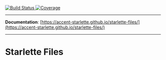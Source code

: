<a href="https://travis-ci.org/accent-starlette/starlette-files">
    <img src="https://travis-ci.org/accent-starlette/starlette-files.svg?branch=master" alt="Build Status">
</a>

<a href="https://codecov.io/gh/accent-starlette/starlette-files">
  <img src="https://codecov.io/gh/accent-starlette/starlette-files/branch/master/graph/badge.svg" alt="Coverage" />
</a>

---

**Documentation**: [https://accent-starlette.github.io/starlette-files/](https://accent-starlette.github.io/starlette-files/)

---

# Starlette Files
